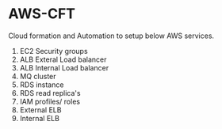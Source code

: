 # AWS-CFT
Cloud formation and Automation to setup below AWS services.

1. EC2 Security groups
2. ALB Exteral Load balancer
3. ALB Internal Load balancer
4. MQ cluster
5. RDS instance
6. RDS read replica's
7. IAM profiles/ roles
8. External ELB
9. Internal ELB


